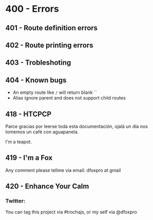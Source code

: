 # 400 - Errors

## 401 - Route definition errors

## 402 - Route printing errors

## 403 - Trobleshoting

## 404 - Known bugs

* An empty route like `/` will return blank ``
* Alias ignore parent and does not support child routes

## 418 - HTCPCP

Parce gracias por leerse toda esta documentación, ojalá un día nos tomemos un café con aguapanela.
<aside class="notice">I'm a teapot.</aside>

## 419 - I'm a Fox

Any comment please tellme via email: dfoxpro at gmail

## 420 - Enhance Your Calm

### Twitter:
 You can tag this project via #trochajs, or my self via @dfoxpro

